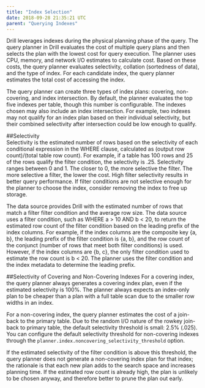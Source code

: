 ```yaml
---
title: "Index Selection"
date: 2018-09-28 21:35:21 UTC
parent: "Querying Indexes"
---  
```


Drill leverages indexes during the physical planning phase of the query. The query planner in Drill evaluates the cost of multiple query plans and then selects the plan with the lowest cost for query execution. The planner uses CPU, memory, and network I/O estimates to calculate cost. Based on these costs, the query planner evaluates selectivity, collation (sortedness of data), and the type of index. For each candidate index, the query planner estimates the total cost of accessing the index.  

The query planner can create three types of index plans: covering, non-covering, and index intersection. By default, the planner evaluates the top five indexes per table, though this number is configurable. The indexes chosen may also include an index intersection. For example, two indexes may not qualify for an index plan based on their individual selectivity, but their combined selectivity after intersection could be low enough to qualify.  
 
##Selectivity    
Selectivity is the estimated number of rows based on the selectivity of each conditional expression in the WHERE clause, calculated as (output row count)/(total table row count). For example, if a table has 100 rows and 25 of the rows qualify the filter condition, the selectivity is .25. Selectivity ranges between 0 and 1. The closer to 0, the more selective the filter. The more selective a filter, the lower the cost. High filter selectivity results in better query performance. If filter conditions are not selective enough for the planner to choose the index, consider removing the index to free up storage.  

The data source provides Drill with the estimated number of rows that match a filter filter condition and the average row size. The data source uses a filter condition, such as WHERE a > 10 AND b < 20, to return the estimated row count of the filter condition based on the leading prefix of the index columns. For example, if the index columns are the composite key {a, b}, the leading prefix of the filter condition is {a, b}, and the row count of the conjunct (number of rows that meet both filter conditions) is used. However, if the index columns are {b, c}, the only filter condition used to estimate the row count is b < 20. The planner uses the filter condition and the index metadata to determine the leading prefix.  

##Selectivity of Covering and Non-Covering Indexes
For a covering index, the query planner always generates a covering index plan, even if the estimated selectivity is 100%. The planner always expects an index-only plan to be cheaper than a plan with a full table scan due to the smaller row widths in an index.  
  
For a non-covering index, the query planner estimates the cost of a join-back to the primary table. Due to the random I/O nature of the rowkey join-back to primary table, the default selectivity threshold is small: 2.5% (.025). You can configure the default selectivity threshold for non-covering indexes through the `planner.index.noncovering_selectivity_threshold` option.   

If the estimated selectivity of the filter condition is above this threshold, the query planner does not generate a non-covering index plan for that index; the rationale is that each new plan adds to the search space and increases planning time. If the estimated row count is already high, the plan is unlikely to be chosen anyway, and therefore better to prune the plan out early. 

 